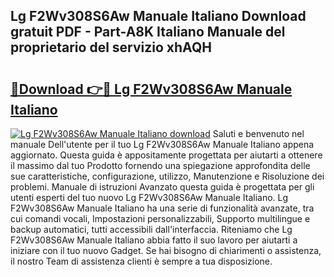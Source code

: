 ## Lg F2Wv308S6Aw Manuale Italiano Download gratuit PDF - Part-A8K Italiano Manuale del proprietario del servizio xhAQH

# <h2><a href="http://dffrqni.blite.top/?on=Lg+F2Wv308S6Aw+Manuale+Italiano">🔗Download 👉🔴 Lg F2Wv308S6Aw Manuale Italiano</a></h2>

[![Lg F2Wv308S6Aw Manuale Italiano download](https://i.imgur.com/lujVjoI.png)](http://dffrqni.blite.top/?on=Lg+F2Wv308S6Aw+Manuale+Italiano)
Saluti e benvenuto nel manuale Dell'utente per il tuo Lg F2Wv308S6Aw Manuale Italiano appena aggiornato. Questa guida è appositamente progettata per aiutarti a ottenere il massimo dal tuo Prodotto fornendo una spiegazione approfondita delle sue caratteristiche, configurazione, utilizzo, Manutenzione e Risoluzione dei problemi. Manuale di istruzioni Avanzato questa guida è progettata per gli utenti esperti del tuo nuovo Lg F2Wv308S6Aw Manuale Italiano. Lg F2Wv308S6Aw Manuale Italiano ha una serie di funzionalità avanzate, tra cui comandi vocali, Impostazioni personalizzabili, Supporto multilingue e backup automatici, tutti accessibili dall'interfaccia. Riteniamo che Lg F2Wv308S6Aw Manuale Italiano abbia fatto il suo lavoro per aiutarti a iniziare con il tuo nuovo Gadget. Se hai bisogno di chiarimenti o assistenza, il nostro Team di assistenza clienti è sempre a tua disposizione.
